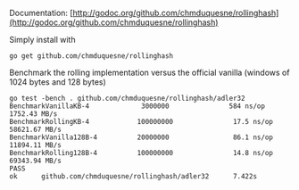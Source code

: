 Documentation: [http://godoc.org/github.com/chmduquesne/rollinghash](http://godoc.org/github.com/chmduquesne/rollinghash)

Simply install with

    go get github.com/chmduquesne/rollinghash

Benchmark the rolling implementation versus the official vanilla (windows of 1024 bytes and 128 bytes)

    go test -bench . github.com/chmduquesne/rollinghash/adler32
    BenchmarkVanillaKB-4             3000000               584 ns/op        1752.43 MB/s
    BenchmarkRollingKB-4            100000000               17.5 ns/op      58621.67 MB/s
    BenchmarkVanilla128B-4          20000000                86.1 ns/op      11894.11 MB/s
    BenchmarkRolling128B-4          100000000               14.8 ns/op      69343.94 MB/s
    PASS
    ok      github.com/chmduquesne/rollinghash/adler32      7.422s
